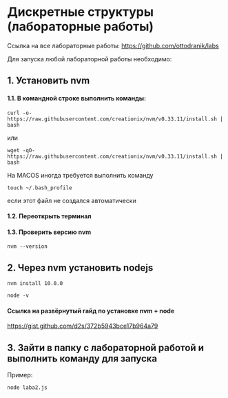 # Дискретные структуры (лабораторные работы)

Ссылка на все лабораторные работы: https://github.com/ottodranik/labs

Для запуска любой лабораторной работы необходимо:

## 1. Установить nvm
  #### 1.1. В командной строке выполнить команды:
  ```
  curl -o- https://raw.githubusercontent.com/creationix/nvm/v0.33.11/install.sh | bash
  ```
  или
  ```
  wget -qO- https://raw.githubusercontent.com/creationix/nvm/v0.33.11/install.sh | bash
  ```
  На MACOS иногда требуется выполнить команду
  ```
  touch ~/.bash_profile
  ```
  если этот файл не создался автоматически

  #### 1.2. Переоткрыть терминал

  #### 1.3. Проверить версию nvm
  ```
  nvm --version
  ```

## 2. Через nvm установить nodejs
  ```
  nvm install 10.0.0
  ```
  ```
  node -v
  ```

#### Ссылка на развёрнутый гайд по установке nvm + node
https://gist.github.com/d2s/372b5943bce17b964a79

## 3. Зайти в папку с лабораторной работой и выполнить команду для запуска
Пример:
  ```
  node laba2.js
  ```
